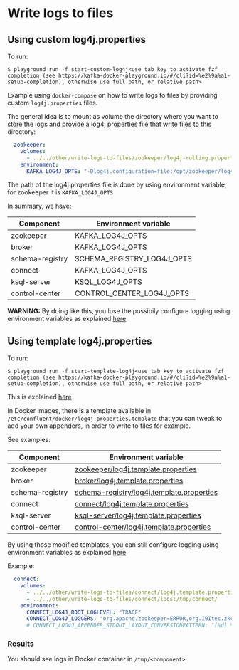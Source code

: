 # Write logs to files

## Using custom log4j.properties

To run:

```
$ playground run -f start-custom-log4j<use tab key to activate fzf completion (see https://kafka-docker-playground.io/#/cli?id=%e2%9a%a1-setup-completion), otherwise use full path, or relative path>
```

Example using `docker-compose` on how to write logs to files by providing custom `log4j.properties` files.

The general idea is to mount as volume the directory where you want to store the logs and provide a log4j properties file that write files to this directory:

```yml
  zookeeper:
    volumes:
      - ../../other/write-logs-to-files/zookeeper/log4j-rolling.properties:/opt/zookeeper/log4j-rolling.properties
    environment:
      KAFKA_LOG4J_OPTS: "-Dlog4j.configuration=file:/opt/zookeeper/log4j-rolling.properties"
```

The path of the log4j properties file is done by using environment variable, for zookeeper it is `KAFKA_LOG4J_OPTS`

In summary, we have:

| Component  | Environment variable  |
|---|---|
| zookeeper  |  KAFKA_LOG4J_OPTS |
| broker     |  KAFKA_LOG4J_OPTS |
| schema-registry  |  SCHEMA_REGISTRY_LOG4J_OPTS |
| connect    |  KAFKA_LOG4J_OPTS |
| ksql-server  |  KSQL_LOG4J_OPTS |
| control-center  |  CONTROL_CENTER_LOG4J_OPTS |

**WARNING:** By doing like this, you lose the possibily configure logging using environment variables as explained [here](https://docs.confluent.io/current/installation/docker/operations/logging.html#log4j-log-levels)


## Using template log4j.properties

To run:

```
$ playground run -f start-template-log4j<use tab key to activate fzf completion (see https://kafka-docker-playground.io/#/cli?id=%e2%9a%a1-setup-completion), otherwise use full path, or relative path>
```

This is explained [here](https://docs.confluent.io/current/installation/docker/development.html#log-to-external-volumes)

In Docker images, there is a template available in `/etc/confluent/docker/log4j.properties.template` that you can tweak to add your own appenders, in order to write to files for example.

See examples:

| Component  | Environment variable  |
|---|---|
| zookeeper  |  [zookeeper/log4j.template.properties](zookeeper/log4j.template.properties) |
| broker     |  [broker/log4j.template.properties](broker/log4j.template.properties) |
| schema-registry  |  [schema-registry/log4j.template.properties](schema-registry/log4j.template.properties) |
| connect    |  [connect/log4j.template.properties](connect/log4j.template.properties) |
| ksql-server  |  [ksql-server/log4j.template.properties](ksql-server/log4j.template.properties) |
| control-center  |  [control-center/log4j.template.properties](control-center/log4j.template.properties) |

By using those modified templates, you can still configure logging using environment variables as explained [here](https://docs.confluent.io/current/installation/docker/operations/logging.html#log4j-log-levels)

Example:

```yml
  connect:
    volumes:
      - ../../other/write-logs-to-files/connect/log4j.template.properties:/etc/confluent/docker/log4j.properties.template
      - ../../other/write-logs-to-files/connect/logs:/tmp/connect/
    environment:
      CONNECT_LOG4J_ROOT_LOGLEVEL: "TRACE"
      CONNECT_LOG4J_LOGGERS: "org.apache.zookeeper=ERROR,org.I0Itec.zkclient=ERROR,org.reflections=ERROR"
      # CONNECT_LOG4J_APPENDER_STDOUT_LAYOUT_CONVERSIONPATTERN: "[%d] %p %m (%c)%n'"
```

### Results

You should see logs in Docker container in `/tmp/<component>`.

